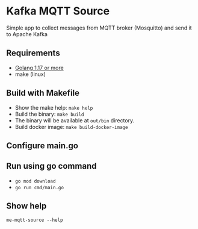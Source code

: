 # Kafka MQTT Source

Simple app to collect messages from MQTT broker (Mosquitto) and send it to Apache Kafka

## Requirements
 - [Golang 1.17 or more](https://go.dev/dl)
 - make (linux)

## Build with Makefile
 - Show the make help: `make help`
 - Build the binary: `make build`
 - The binary will be available at `out/bin` directory.
 - Build docker image: `make build-docker-image`

## Configure main.go
## Run using go command
 - `go mod download`
 - `go run cmd/main.go`

## Show help
`me-mqtt-source --help`
